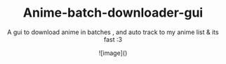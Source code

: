 <h1 align="center">Anime-batch-downloader-gui</h1>
<p align="center">A gui to download anime in batches , and auto track to my anime list &amp; its fast :3</p>

<div align="center"> 
![image]()
</div>
